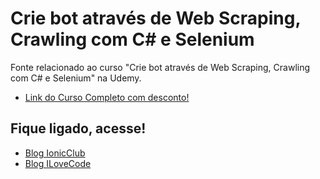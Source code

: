 # Crie bot através de Web Scraping, Crawling com C# e Selenium
Fonte relacionado ao curso "Crie bot através de Web Scraping, Crawling com C# e Selenium" na Udemy.


- [Link do Curso Completo com desconto!](https://www.udemy.com/crie-bot-atraves-de-web-scraping-crawling-com-c-e-selenium/?couponCode=GIT_HUB)

## Fique ligado, acesse!
- [Blog IonicClub](https://ionicclub.com)
- [Blog ILoveCode](https://ilovecode.com.br)
